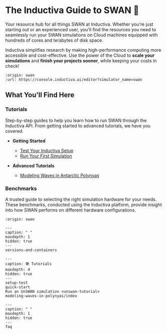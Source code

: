 # The Inductiva Guide to SWAN 🌊

Your resource hub for all things SWAN at Inductiva. Whether you're just starting out or an experienced user, you'll find the resources you need to seamlessly run your SWAN simulations on Cloud machines equipped with hundreds of cores and terabytes of disk space.

Inductiva simplifies research by making high-performance computing more accessible and cost-effective. Use the power of the Cloud to **scale your simulations** and **finish your projects sooner**, while keeping your costs in check! 

```{python_editor}
:origin: swan
:url: https://console.inductiva.ai/editor?simulator_name=swan
```

## What You'll Find Here

### Tutorials
Step-by-step guides to help you learn how to run SWAN through the Inductiva API. From getting started to advanced tutorials, we have you covered.

* **Getting Started**
    - [Test Your Inductiva Setup](setup-test)
    - [Run Your First Simulation](quick-start)

* **Advanced Tutorials**
    - [Modeling Waves in Antarctic Polynyas](modeling-waves-in-polynyas/index)

### Benchmarks
A trusted guide to selecting the right simulation hardware for your needs. These benchmarks, conducted using the Inductiva platform, provide insight into how SWAN performs on different hardware configurations.

```{banner}
:origin: swan
```

```{toctree}
---
caption: " "
maxdepth: 1
hidden: true
---
versions-and-containers
```

```{toctree}
---
caption: 🛠️ Tutorials
maxdepth: 4
hidden: true
--- 
setup-test
quick-start
Run an UnSWAN simulation <unswan-tutorial>
modeling-waves-in-polynyas/index
```

```{toctree}
---
caption: " "
maxdepth: 1
hidden: true
---
faq
```

